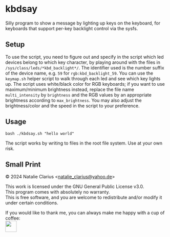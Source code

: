 # kbdsay

Silly program to show a message by lighting up keys on the keyboard, for keyboards that support per-key backlight control via the sysfs.

## Setup

To use the script, you need to figure out and specify in the script which led devices belong to which key character, by playing around with the files in `/sys/class/leds/*kbd_backlight*/`. The identifier used is the number suffix of the device name, e.g. `59` for `rgb:kbd_backlight_59`. You can use the `keymap.sh` helper script to walk through each led and see which key lights up.
The script uses white/black color for RGB keyboards; if you want to use maximum/minimum brightness instead, replace the file name `multi_intensity` by `brightness` and the RGB values by an appropriate brightness according to `max_brightness`.
You may also adjust the brightness/color and the speed in the script to your preference.

## Usage

```
bash ./kbdsay.sh "hello world"
```

The script works by writing to files in the root file system. Use at your own risk.

## Small Print

© 2024 Natalie Clarius \<natalie_clarius@yahoo.de\>

This work is licensed under the GNU General Public License v3.0.  
This program comes with absolutely no warranty.  
This is free software, and you are welcome to redistribute and/or modify it under certain conditions.  

If you would like to thank me, you can always make me happy with a cup of coffee:  
<a href="https://www.paypal.com/donate/?hosted_button_id=7LUUJD83BWRM4"><img src="https://www.paypalobjects.com/en_US/DK/i/btn/btn_donateCC_LG.gif" height="35"/></a>

